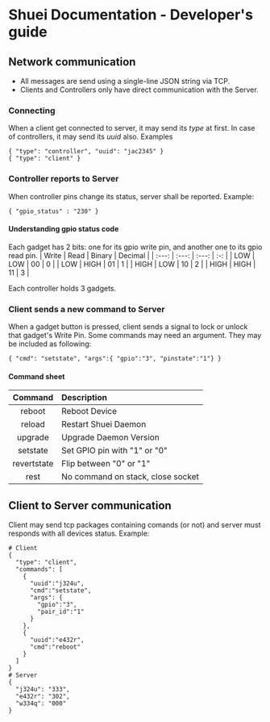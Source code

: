 # Shuei Documentation - Developer's guide
## Network communication
* All messages are send using a single-line JSON string via TCP.
* Clients and Controllers only have direct communication with the Server.
### Connecting
When a client get connected to server, it may send its _type_ at first.
In case of controllers, it may send its _uuid_ also.
Examples
```
{ "type": "controller", "uuid": "jac2345" }
{ "type": "client" }
```

### Controller reports to Server
When controller pins change its status, server shall be reported.
Example:
```
{ "gpio_status" : "230" }
```
#### Understanding gpio status code
Each gadget has 2 bits:
 one for its gpio write pin, and another one to its gpio read pin.
| Write | Read | Binary | Decimal |
| :---: | :---: | :---: | :-: |
| LOW | LOW | 00 | 0 |
| LOW | HIGH | 01 | 1 |
| HIGH | LOW | 10 | 2 |
| HIGH | HIGH | 11 | 3 |

Each controller holds 3 gadgets.
### Client sends a new command to Server
When a gadget button is pressed, client sends a signal to lock or unlock that gadget's Write Pin.
Some commands may need an argument.
They may be included as following:
```
{ "cmd": "setstate", "args":{ "gpio":"3", "pinstate":"1"} }
```
#### Command sheet
| Command	| Description |
| :--------:	| :---------- |
| reboot	| Reboot Device |
| reload	| Restart Shuei Daemon |
| upgrade	| Upgrade Daemon Version |
| setstate	| Set GPIO pin with "1" or "0" |
| revertstate | Flip between "0" or "1" |
| rest		| No command on stack, close socket |

## Client to Server communication
Client may send tcp packages containing comands (or not) and server must responds with all devices status.
Example:
```
# Client
{
  "type": "client",
  "commands": [
    {
      "uuid":"j324u",
      "cmd":"setstate",
      "args": { 
        "gpio":"3",
        "pair_id":"1"
      }
    },
    {
      "uuid":"e432r",
      "cmd":"reboot"
    }
  ]
}
# Server
{
  "j324u": "333",
  "e432r": "302",
  "w334q": "000"
}
```


